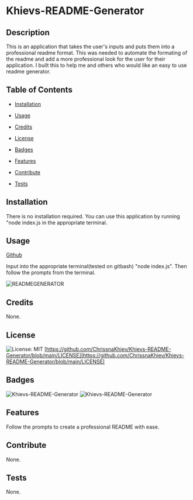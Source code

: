 # Khievs-README-Generator 
  ## Description
  This is an application that takes the user's inputs and puts them into a professional readme format. This was needed to automate the formating of the readme and add a more professional look for the user for their application. I built this to help me and others who would like an easy to use readme generator.
  ## Table of Contents
  - [Installation](#installation)

  - [Usage](#usage)

  - [Credits](#credits)

  - [License](#license)

  - [Badges](#badges)

  - [Features](#features)

  - [Contribute](#contribute)

  - [Tests](#tests)

  ## Installation
  There is no installation required. You can use this application by running "node index.js in the appropriate terminal.
  ## Usage
  [Github](https://github.com/ChrissnaKhiev/Khievs-README-Generator)

  Input into the appropriate terminal(tested on gitbash) "node index.js". Then follow the prompts from the terminal.

  ![READMEGENERATOR](../Assets/screenshot.png)
  ## Credits
  None.
  ## License
  ![License: MIT](https://img.shields.io/github/license/ChrissnaKhiev/Khievs-README-Generator)  [https://github.com/ChrissnaKhiev/Khievs-README-Generator/blob/main/LICENSE](https://github.com/ChrissnaKhiev/Khievs-README-Generator/blob/main/LICENSE)
  ## Badges
  ![Khievs-README-Generator](https://img.shields.io/github/languages/count/ChrissnaKhiev/Khievs-README-Generator?style=plastic)
  ![Khievs-README-Generator](https://img.shields.io/github/languages/top/ChrissnaKhiev/Khievs-README-Generator?style=plastic)
  ## Features
  Follow the prompts to create a professional README with ease.
  ## Contribute
  None.
  ## Tests
  None.
